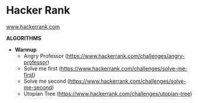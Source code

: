 Hacker Rank
=================================
www.hackerrank.com

<b> ALGORITHMS </b>
- <b> Warmup </b>
    - Angry Professor (https://www.hackerrank.com/challenges/angry-professor) 
    - Solve me first (https://www.hackerrank.com/challenges/solve-me-first)
    - Solve me second (https://www.hackerrank.com/challenges/solve-me-second)
    - Utopian Tree (https://www.hackerrank.com/challenges/utopian-tree)
